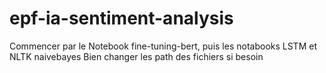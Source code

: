 # epf-ia-sentiment-analysis
Commencer par le Notebook fine-tuning-bert, puis les notabooks LSTM et NLTK naivebayes
Bien changer les path des fichiers si besoin